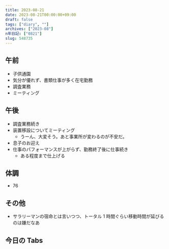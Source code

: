 ```yaml
---
title: 2023-08-21
date: 2023-08-21T00:00:00+09:00
draft: false
tags: ["diary", ""]
archives: ["2023-08"]
n年日記: ["0821"]
slug: 548735
---
```


## 午前

- 子供通園
- 気分が優れず、書類仕事が多く在宅勤務
- 調査業務
- ミーティング

## 午後

- 調査業務続き
- 装置移設についてミーティング
  - うーん、大変そう。あと事業所が変わるのが不安だ。
- 息子のお迎え
- 仕事のパフォーマンスが上がらず、勤務終了後に仕事続き
  - ある程度まで仕上げる

## 体調

- 76

## その他

- サラリーマンの宿命とは言いつつ、トータル 1 時間ぐらい移動時間が延びるのは嫌だなあ

## 今日の Tabs
